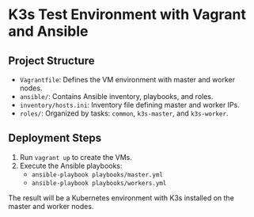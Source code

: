 # K3s Test Environment with Vagrant and Ansible

## Project Structure

- `Vagrantfile`: Defines the VM environment with master and worker nodes.
- `ansible/`: Contains Ansible inventory, playbooks, and roles.
- `inventory/hosts.ini`: Inventory file defining master and worker IPs.
- `roles/`: Organized by tasks: `common`, `k3s-master`, and `k3s-worker`.

## Deployment Steps

1. Run `vagrant up` to create the VMs.
2. Execute the Ansible playbooks:
   - `ansible-playbook playbooks/master.yml`
   - `ansible-playbook playbooks/workers.yml`

The result will be a Kubernetes environment with K3s installed on the master and worker nodes.
